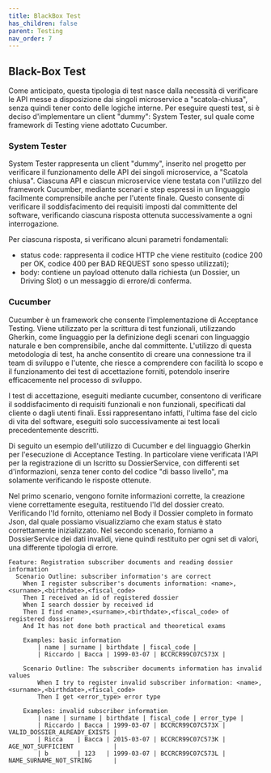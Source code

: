 ```yaml
---
title: BlackBox Test
has_children: false
parent: Testing
nav_order: 7
---
```


## Black-Box Test
Come anticipato, questa tipologia di test nasce dalla necessità di verificare le API messe a disposizione dai singoli microservice
a "scatola-chiusa", senza quindi tener conto delle logiche interne.
Per eseguire questi test, si è deciso d'implementare un client "dummy": System Tester, sul quale
come framework di Testing viene adottato Cucumber.

### System Tester
System Tester rappresenta un client "dummy", inserito nel progetto per verificare il funzionamento
delle API dei singoli microservice, a "Scatola chiusa".
Ciascuna API e ciascun microservice viene testata con l'utilizzo del framework Cucumber, mediante scenari e step espressi in un linguaggio facilmente comprensibile anche per l'utente finale.
Questo consente di verificare il soddisfacimento dei requisiti imposti dal committente del software, verificando
ciascuna risposta ottenuta successivamente a ogni interrogazione.

Per ciascuna risposta, si verificano alcuni parametri fondamentali:
- status code: rappresenta il codice HTTP che viene restituito (codice 200 per OK, codice 400 per BAD REQUEST sono spesso utilizzati);
- body: contiene un payload ottenuto dalla richiesta (un Dossier, un Driving Slot) o un messaggio di errore/di conferma.

### Cucumber
Cucumber è un framework che consente l'implementazione di Acceptance Testing. Viene utilizzato per la scrittura di test funzionali, utilizzando Gherkin, come linguaggio per la definizione degli scenari con linguaggio naturale e ben comprensibile, anche dal committente.
L'utilizzo di questa metodologia di test, ha anche consentito di creare una connessione tra il team di sviluppo e l'utente, che riesce a comprendere con facilità lo scopo e il funzionamento dei test di accettazione forniti, potendolo inserire efficacemente nel processo di sviluppo.

I test di accettazione, eseguiti mediante cucumber, consentono di verificare il soddisfacimento di requisiti funzionali e non funzionali, specificati dal cliente o dagli utenti finali. Essi rappresentano infatti, l'ultima fase del ciclo di vita del software, eseguiti solo successivamente ai test locali precedentemente descritti.

Di seguito un esempio dell'utilizzo di Cucumber e del linguaggio Gherkin per l'esecuzione di Acceptance Testing.
In particolare viene verificata l'API per la registrazione di un Iscritto su DossierService, con differenti set d'informazioni, senza tener conto del codice "di basso livello", ma solamente verificando le risposte ottenute.

Nel primo scenario, vengono fornite informazioni corrette, la creazione viene correttamente eseguita, restituendo l'Id del dossier creato.
Verificando l'Id fornito, otteniamo nel Body il Dossier completo in formato Json, dal quale possiamo visualizziamo che exam status è stato correttamente inizializzato.
Nel secondo scenario, forniamo a DossierService dei dati invalidi, viene quindi restituito per ogni set di valori, una differente tipologia di errore.

```
Feature: Registration subscriber documents and reading dossier information
  Scenario Outline: subscriber information's are correct
    When I register subscriber's documents information: <name>,<surname>,<birthdate>,<fiscal_code>
    Then I received an id of registered dossier
    When I search dossier by received id
    Then I find <name>,<surname>,<birthdate>,<fiscal_code> of registered dossier
    And It has not done both practical and theoretical exams

    Examples: basic information
        | name | surname | birthdate | fiscal_code |
        | Riccardo | Bacca | 1999-03-07 | BCCRCR99C07C573X |

    Scenario Outline: The subscriber documents information has invalid values
        When I try to register invalid subscriber information: <name>,<surname>,<birthdate>,<fiscal_code>
        Then I get <error_type> error type

    Examples: invalid subscriber information
        | name | surname | birthdate | fiscal_code | error_type |
        | Riccardo | Bacca | 1999-03-07 | BCCRCR99C07C573X | VALID_DOSSIER_ALREADY_EXISTS |
        | Ricca    | Bacca | 2015-03-07 | BCCRCR99C07C573K | AGE_NOT_SUFFICIENT           |
        | b        | 123   | 1999-03-07 | BCCRCR99C07C573L | NAME_SURNAME_NOT_STRING      |
```